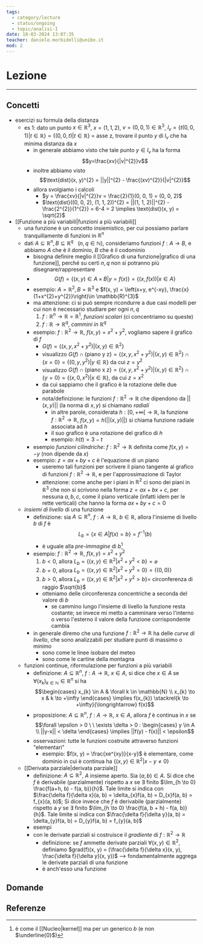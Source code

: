 ```yaml
---
tags:
  - category/lecture
  - status/ongoing
  - topic/analisi-I
date: 18-03-2024 13:07:35
teacher: daniele.morbidelli@unibo.it
mod: 2
---
```

# Lezione
---
## Concetti
- esercizi su formula della distanza
	- es 1: dato un punto $x \in \mathbb{R}^{3}$, $x = (1, 1, 2)$, $v = (0, 0, 1) \in \mathbb{R}^{3}$, $l_{v} = \{t(0, 0, 1) | t \in \mathbb{R}\} = \{(0, 0, t) | t \in \mathbb{R}\}$ = asse z, trovare il punto $y$ di $l_{v}$ che ha minima distanza da $x$
		- in generale abbiamo visto che tale punto $y \in l_{v}$ ha la forma $$y=\frac{xv}{|v|^{2}}v$$
		- inoltre abbiamo visto $$\text{dist}(x, y)^{2} = ||y||^{2} - \frac{(xv)^{2}}{|v|^{2}}$$
		- allora svolgiamo i calcoli
			- $y = \frac{xv}{|v|^{2}}v = \frac{2}{1}(0, 0, 1) = (0, 0, 2)$
			- $\text{dist}((0, 0, 2), (1, 1, 2))^{2} = ||(1, 1, 2)||^{2} - \frac{2^{2}}{1^{2}} = 6-4 = 2 \implies \text{dist}(x, y) = \sqrt{2}$
- [[Funzione a più variabili|funzioni a più variabili]]
	- una funzione è un concetto insiemistico, per cui possiamo parlare tranquillamente di funzioni in $\mathbb{R}^{n}$
	- dati $A \subseteq \mathbb{R}^{n}, B \subseteq \mathbb{R}^{q} \ \ \ (n, q \in \mathbb{N})$, consideriamo funzioni $f: A \to B$, e abbiamo $A$ che è il dominio, $B$ che è il codominio
		- bisogna definire meglio il [[Grafico di una funzione|grafico di una funzione]], perché su certi $n, q$ non si potranno più disegnare/rappresentare
		- $$G(f) = \{(x, y) \in A \times B | y = f(x)\} = \{(x, f(x)) | x \in A\}$$
		- esempio: $A = \mathbb{R}^{2}, B = \mathbb{R}^{3}$ e $f(x, y) = \left(x+y, e^{-xy}, \frac{x}{1+x^{2}+y^{2}}\right)\in \mathbb{R}^{3}$
		- ma attenzione: ci si può sempre ricondurre a due casi modelli per cui non è necessario studiare per ogni $n, q$
			1. $f: \mathbb{R}^{n} \to \mathbb{R}=\mathbb{R}^{1}$, _funzioni scalari_ (ci concentriamo su queste)
			2. $f: \mathbb{R} \to \mathbb{R}^{q}$, _cammini in $\mathbb{R}^{q}$_
		- esempio: $f: \mathbb{R}^{2} \to \mathbb{R}$, $f(x, y) = x^{2} + y^{2}$, vogliamo sapere il grafico di $f$
			- $G(f) = \{(x, y, x^{2}+y^{2}) | (x, y) \in \mathbb{R}^{2}\}$
			- visualizzo $G(f) \cap \{\text{piano y z}\} = \{(x, y, x^{2}+y^{2}) | (x, y) \in \mathbb{R}^{2}\} \cap \{x = 0\} = \{(0, y, y^{2}) | y \in \mathbb{R}\}$ da cui $z = y^{2}$
			- visualizzo $G(f) \cap \{\text{piano x z}\} = \{(x, y, x^{2}+y^{2}) | (x, y) \in \mathbb{R}^{2}\} \cap \{y = 0\} = \{(x, 0, x^{2}) | x \in \mathbb{R}\}$, da cui $z = x^{2}$
			- da cui sappiamo che il grafico è la rotazione delle due parabole
			- nota/definizione: le funzioni $f: \mathbb{R}^{2} \to \mathbb{R}$ che dipendono da $||(x, y)||$ (la norma di $x, y$) si chiamano _radiali_
				- in altre parole, considerata $h: [0, +\infty[ \to \mathbb{R}$, la funzione $f: \mathbb{R}^{2} \to \mathbb{R}$, $f(x, y) = h(||(x, y)||)$ si chiama funzione radiale associata ad $h$
				- il suo grafico è una rotazione del grafico di $h$
				- esempio: $h(t) = 3-t$
		- esempio _funzioni cilindriche_: $f: \mathbb{R}^{2} \to \mathbb{R}$ definita come $f(x, y) = -y$ (non dipende da $x$)
		- esempio: $z = ax+by+c$ è l'equazione di un piano
			- useremo tali funzioni per scrivere il piano tangente al grafico di funzioni $f: \mathbb{R}^{2} \to \mathbb{R}$, e per l'approssimazione di Taylor
			- attenzione: come anche per i piani in $\mathbb{R}^{2}$ ci sono dei piani in $\mathbb{R}^{3}$ che non si scrivono nella forma $z = ax+bx+c$, per nessuna $a, b, c$, come il piano verticale (infatti idem per le rette verticali) che hanno la forma $ax+by+c = 0$
	- _insiemi di livello_ di una funzione
		- definizione: sia $A \subseteq \mathbb{R}^{n}$, $f: A \to \mathbb{R}$, $b \in \mathbb{R}$, allora l'insieme di livello $b$ di $f$ è $$L_{b} = \{x \in A | f(x) = b\} = f^{-1}(b)$$
			- è uguale alla _pre-immagine_ di $b$[^1]
		- esempio: $f: \mathbb{R}^{2} \to \mathbb{R}$, $f(x, y) = x^{2} + y^{2}$
			1. $b < 0$, allora $L_{b} = \{(x, y) \in \mathbb{R}^{2} | x^{2}+y^{2} < b\} = \varnothing$
			2. $b = 0$, allora $L_{b} = \{(x, y) \in \mathbb{R}^{2} | x^{2}+y^{2} = 0\} = \{(0, 0)\}$
			3. $b > 0$, allora $L_{b} = \{(x, y) \in \mathbb{R}^{2} | x^{2}+y^{2} > b\} =$ circonferenza di raggio $\sqrt{b}$
			- otteniamo delle circonferenza concentriche a seconda del valore di $b$
				- se cammino lungo l'insieme di livello la funzione resta costante; se invece mi metto a camminare verso l'interno o verso l'esterno il valore della funzione corrispondente cambia
		- in generale diremo che una funzione $f: \mathbb{R}^{2} \to \mathbb{R}$ ha delle _curve di livello_, che sono analizzabili per studiare punti di massimo o minimo
			- sono come le linee isobare del meteo
			- sono come le cartine della montagna
	- funzioni continue, riformulazione per funzioni a più variabili
		- definizione: $A \subseteq \mathbb{R}^{n}$, $f: A \to \mathbb{R}$, $x \in A$, si dice che $x \in A$ se $\forall (x_{k})_{k \in \mathbb{N}} \in \mathbb{R}^{n}$ si ha $$\begin{cases} x_{k} \in A & \forall k \in \mathbb{N} \\ x_{k} \to x & k \to +\infty \end{cases} \implies f(x_{k}) \stackrel{k \to +\infty}{\longrightarrow} f(x)$$
		- proposizione: $A \subseteq \mathbb{R}^{n}$, $f: A \to \mathbb{R}$, $x \in A$, allora $f$ è continua in $x$ se $$\forall \epsilon > 0 \ \ \exists \delta > 0 : \begin{cases} y \in A \\ ||y-x|| < \delta \end{cases} \implies ||f(y) - f(x)|| < \epsilon$$
		- osservazioni: tutte le funzioni costruite attraverso funzioni "elementari"
			- esempio: $f(x, y) = \frac{xe^{xy}}{x-y}$ è elementare, come dominio in cui è continua ha $\{(x, y) \in \mathbb{R}^{2} | x-y \neq 0\}$
	- [[Derivata parziale|derivata parziale]]
		- definizione: $A \subseteq \mathbb{R}^{2}$, $A$ insieme aperto. Sia $(a, b) \in A$. Si dice che $f$ è derivabile (parzialmente) rispetto a $x$ se $\exists$ finito $\lim_{h \to 0} \frac{f(a+h, b) - f(a, b)}{h}$. Tale limite si indica con $\frac{\delta f}{\delta x}(a, b) = \delta_{x}f(a, b) = D_{x}f(a, b) = f_{x}(a, b)$; Si dice invece che $f$ è derivabile (parzialmente) rispetto a $y$ se $\exists$ finito $\lim_{h \to 0} \frac{f(a, b + h) - f(a, b)}{h}$. Tale limite si indica con $\frac{\delta f}{\delta y}(a, b) = \delta_{y}f(a, b) = D_{y}f(a, b) = f_{y}(a, b)$
		- esempi
		- con le derivate parziali si costruisce il _gradiente_ di $f: \mathbb{R}^{2} \to \mathbb{R}$
			- definizione: se $f$ ammette derivate parziali $\forall (x, y) \in \mathbb{R}^{2}$, definiamo $grad(f)(x, y) = (\frac{\delta f}{\delta x}(x, y), \frac{\delta f}{\delta y}(x, y))$ --> fondamentalmente aggrega le derivate parziali di una funzione
			- è anch'esso una funzione

## Domande

## Referenze
[^1]: è come il [[Nucleo|kernel]] ma per un generico $b$ (e non $\underline{0}$)